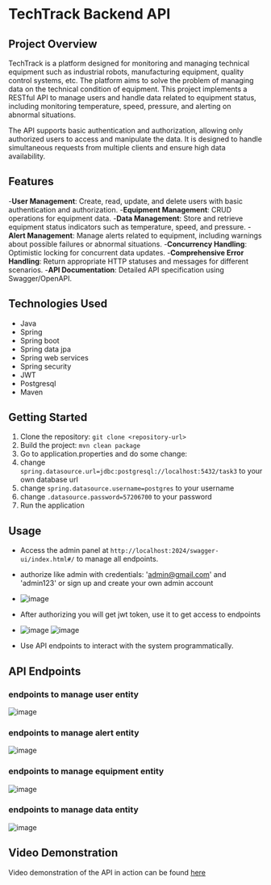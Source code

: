 # TechTrack Backend API
## Project Overview
TechTrack is a platform designed for monitoring and managing technical equipment such as industrial robots, manufacturing equipment, quality control systems, etc. The platform aims to solve the problem of managing data on the technical condition of equipment. This project implements a RESTful API to manage users and handle data related to equipment status, including monitoring temperature, speed, pressure, and alerting on abnormal situations.

The API supports basic authentication and authorization, allowing only authorized users to access and manipulate the data. It is designed to handle simultaneous requests from multiple clients and ensure high data availability.

## Features
-**User Management**: Create, read, update, and delete users with basic authentication and authorization.
-**Equipment Management**: CRUD operations for equipment data.
-**Data Management**: Store and retrieve equipment status indicators such as temperature, speed, and pressure.
-**Alert Management**: Manage alerts related to equipment, including warnings about possible failures or abnormal situations.
-**Concurrency Handling**: Optimistic locking for concurrent data updates.
-**Comprehensive Error Handling**: Return appropriate HTTP statuses and messages for different scenarios.
-**API Documentation**: Detailed API specification using Swagger/OpenAPI.

## Technologies Used

- Java
- Spring
- Spring boot
- Spring data jpa
- Spring web services
- Spring security
- JWT
- Postgresql
- Maven

## Getting Started

1. Clone the repository: `git clone <repository-url>`
2. Build the project: `mvn clean package`
3. Go to application.properties and do some change:
4. change `spring.datasource.url=jdbc:postgresql://localhost:5432/task3` to your own database url
5. change `spring.datasource.username=postgres` to your username
6. change `.datasource.password=57206700` to your password
7. Run the application

## Usage

- Access the admin panel at `http://localhost:2024/swagger-ui/index.html#/` to manage all endpoints.
- authorize like admin with credentials: 'admin@gmail.com' and 'admin123' or sign up and create your own admin account
-  ![image](https://github.com/b410asakura/Restaurant-SRM/assets/73512839/36d15d28-65d1-44bc-accf-8ab2d460f4df)
- After authorizing you will get jwt token, use it to get access to endpoints
- ![image](https://github.com/b410asakura/Restaurant-SRM/assets/73512839/9ab500dd-42ac-4715-a37f-024171dc0442)
![image](https://github.com/b410asakura/Restaurant-SRM/assets/73512839/64893d25-869b-4877-a41e-ee163d175cf6)

- Use API endpoints to interact with the system programmatically.
 

## API Endpoints
### endpoints to manage user entity
![image](https://github.com/b410asakura/Restaurant-SRM/assets/73512839/4f173fd0-ae7f-4922-a3da-6598e7051e39)

### endpoints to manage alert entity
![image](https://github.com/b410asakura/task3/assets/73512839/1ebf2e47-dcfa-4e3b-b9cd-847552cc06f3)

### endpoints to manage equipment entity
![image](https://github.com/b410asakura/task3/assets/73512839/c18f7fb5-0315-4223-a4fc-e1615805b234)

### endpoints to manage data entity
![image](https://github.com/b410asakura/task3/assets/73512839/6a11fe34-dad4-48d7-8664-626f1ae28f00)



## Video Demonstration

Video demonstration of the API in action can be found [here](https://drive.google.com/file/d/1UFfBEkdoXONptCqlmox1UMsHXSyNTzcm/view?usp=sharing)

